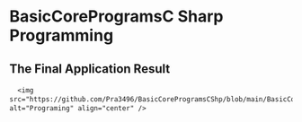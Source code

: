 # BasicCoreProgramsC Sharp Programming
<html>  
  <head>  
    <h2>The Final Application Result</h2>
 </head>  
  <body>  
    
      <img src="https://github.com/Pra3496/BasicCoreProgramsCShp/blob/main/BasicCore.PNG" alt="Programing" align="center" />  
   
  </body>  
</html>    
